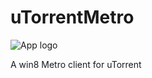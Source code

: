 uTorrentMetro
=============

![App logo](https://raw.github.com/tjumyk/uTorrentMetro/master/utorrentMetro/Assets/icon414x180.png)

A win8 Metro client for uTorrent
